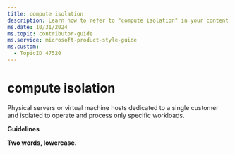 ```yaml
---
title: compute isolation
description: Learn how to refer to "compute isolation" in your content.
ms.date: 10/31/2024
ms.topic: contributor-guide
ms.service: microsoft-product-style-guide
ms.custom:
  - TopicID 47520
---
```



# compute isolation

Physical servers or virtual machine hosts dedicated to a single customer and isolated to operate and process only specific workloads.  

**Guidelines**

**Two words, lowercase.**  

